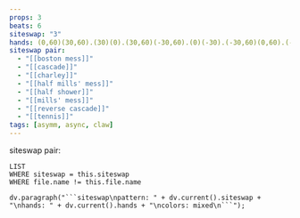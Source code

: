 ```yaml
---
props: 3
beats: 6
siteswap: "3"
hands: (0,60)(30,60).(30)(0).(30,60)(-30,60).(0)(-30).(-30,60)(0,60).(-30)(30).
siteswap pair:
  - "[[boston mess]]"
  - "[[cascade]]"
  - "[[charley]]"
  - "[[half mills' mess]]"
  - "[[half shower]]"
  - "[[mills' mess]]"
  - "[[reverse cascade]]"
  - "[[tennis]]"
tags: [asymm, async, claw]
---
```


siteswap pair:
```dataview
LIST
WHERE siteswap = this.siteswap
WHERE file.name != this.file.name
```
```dataviewjs
dv.paragraph("```siteswap\npattern: " + dv.current().siteswap + "\nhands: " + dv.current().hands + "\ncolors: mixed\n```");
```
